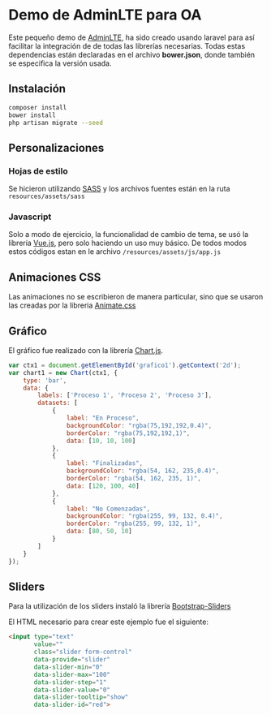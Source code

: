 # Demo de AdminLTE para OA
Este pequeño demo de [AdminLTE](https://almsaeedstudio.com/preview), ha sido creado usando laravel para así facilitar la integración de de todas las librerías necesarias.
Todas estas dependencias están declaradas en el archivo **bower.json**, donde también se especifica la versión usada.

## Instalación
```bash
composer install
bower install
php artisan migrate --seed
```

## Personalizaciones
### Hojas de estilo
Se hicieron utilizando [SASS](http://sass-lang.com) y los archivos fuentes están en la ruta `resources/assets/sass`

### Javascript
Solo a modo de ejercicio, la funcionalidad de cambio de tema, se usó la librería [Vue.js](http://vuejs.org), pero solo haciendo un uso muy básico. De todos modos estos códigos estan en le archivo `/resources/assets/js/app.js`

## Animaciones CSS
Las animaciones no se escribieron de manera particular, sino que se usaron las creadas por la libreria [Animate.css](https://daneden.github.io/animate.css)

## Gráfico
El gráfico fue realizado con la librería [Chart.js](http://www.chartjs.org).
```javascript
var ctx1 = document.getElementById('grafico1').getContext('2d');
var chart1 = new Chart(ctx1, {
    type: 'bar',
    data: {
        labels: ['Proceso 1', 'Proceso 2', 'Proceso 3'],
        datasets: [
            {
                label: "En Proceso",
                backgroundColor: "rgba(75,192,192,0.4)",
                borderColor: "rgba(75,192,192,1)",
                data: [10, 10, 100]
            },
            {
                label: "Finalizadas",
                backgroundColor: "rgba(54, 162, 235,0.4)",
                borderColor: "rgba(54, 162, 235, 1)",
                data: [120, 100, 40]
            },
            {
                label: "No Comenzadas",
                backgroundColor: "rgba(255, 99, 132, 0.4)",
                borderColor: "rgba(255, 99, 132, 1)",
                data: [80, 50, 10]
            }
        ]
    }
});
```

## Sliders
Para la utilización de los sliders instaló la librería [Bootstrap-Sliders](https://github.com/seiyria/bootstrap-slider)


El HTML necesario para crear este ejemplo fue el siguiente:
```html
<input type="text"
       value=""
       class="slider form-control"
       data-provide="slider"
       data-slider-min="0"
       data-slider-max="100"
       data-slider-step="1"
       data-slider-value="0"
       data-slider-tooltip="show"
       data-slider-id="red">
```